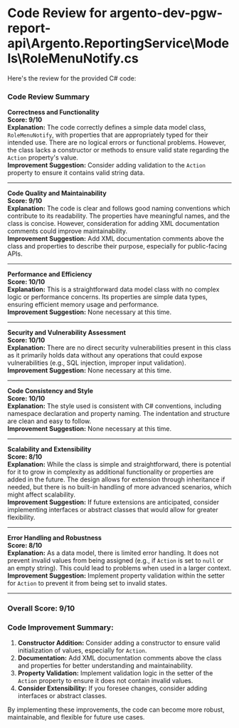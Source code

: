 # Code Review for argento-dev-pgw-report-api\Argento.ReportingService\Models\RoleMenuNotify.cs

Here's the review for the provided C# code:

### Code Review Summary

**Correctness and Functionality**  
**Score: 9/10**  
**Explanation:** The code correctly defines a simple data model class, `RoleMenuNotify`, with properties that are appropriately typed for their intended use. There are no logical errors or functional problems. However, the class lacks a constructor or methods to ensure valid state regarding the `Action` property's value.  
**Improvement Suggestion:** Consider adding validation to the `Action` property to ensure it contains valid string data.

---

**Code Quality and Maintainability**  
**Score: 9/10**  
**Explanation:** The code is clear and follows good naming conventions which contribute to its readability. The properties have meaningful names, and the class is concise. However, consideration for adding XML documentation comments could improve maintainability.  
**Improvement Suggestion:** Add XML documentation comments above the class and properties to describe their purpose, especially for public-facing APIs.

---

**Performance and Efficiency**  
**Score: 10/10**  
**Explanation:** This is a straightforward data model class with no complex logic or performance concerns. Its properties are simple data types, ensuring efficient memory usage and performance.  
**Improvement Suggestion:** None necessary at this time.

---

**Security and Vulnerability Assessment**  
**Score: 10/10**  
**Explanation:** There are no direct security vulnerabilities present in this class as it primarily holds data without any operations that could expose vulnerabilities (e.g., SQL injection, improper input validation).  
**Improvement Suggestion:** None necessary at this time.

---

**Code Consistency and Style**  
**Score: 10/10**  
**Explanation:** The style used is consistent with C# conventions, including namespace declaration and property naming. The indentation and structure are clean and easy to follow.  
**Improvement Suggestion:** None necessary at this time.

---

**Scalability and Extensibility**  
**Score: 8/10**  
**Explanation:** While the class is simple and straightforward, there is potential for it to grow in complexity as additional functionality or properties are added in the future. The design allows for extension through inheritance if needed, but there is no built-in handling of more advanced scenarios, which might affect scalability.  
**Improvement Suggestion:** If future extensions are anticipated, consider implementing interfaces or abstract classes that would allow for greater flexibility.

---

**Error Handling and Robustness**  
**Score: 8/10**  
**Explanation:** As a data model, there is limited error handling. It does not prevent invalid values from being assigned (e.g., if `Action` is set to `null` or an empty string). This could lead to problems when used in a larger context.  
**Improvement Suggestion:** Implement property validation within the setter for `Action` to prevent it from being set to invalid states.

---

### Overall Score: 9/10

### Code Improvement Summary:
1. **Constructor Addition:** Consider adding a constructor to ensure valid initialization of values, especially for `Action`.
2. **Documentation:** Add XML documentation comments above the class and properties for better understanding and maintainability.
3. **Property Validation:** Implement validation logic in the setter of the `Action` property to ensure it does not contain invalid values.
4. **Consider Extensibility:** If you foresee changes, consider adding interfaces or abstract classes.

By implementing these improvements, the code can become more robust, maintainable, and flexible for future use cases.